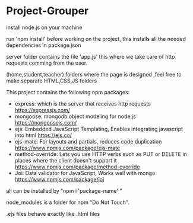 # Project-Grouper

install node.js on your machine

run 'npm install' before working on the project, this installs all the needed dependencies in package.json

server folder contains the file 'app.js' this where we take care of http requests comming from the user.

(home,student,teacher) folders where the page is designed ,feel free to make separate HTML,CSS,JS folders

This project contains the following npm packages:

- express: which is the server that receives http requests https://expressjs.com/
- mongoose: mongodb object modeling for node.js https://mongoosejs.com/
- ejs: Embedded JavaScript Templating, Enables integrating javascript into html https://ejs.co/
- ejs-mate: For layouts and partials, reduces code duplication https://www.npmjs.com/package/ejs-mate
- method-override: Lets you use HTTP verbs such as PUT or DELETE in places where the client doesn't support it https://www.npmjs.com/package/method-override
- Joi: Data validator for JavaScript, Works well with mongo https://www.npmjs.com/package/joi

all can be installed by "npm i 'package-name' "

node_modules is a folder for npm "Do Not Touch".

.ejs files behave exactly like .html files
